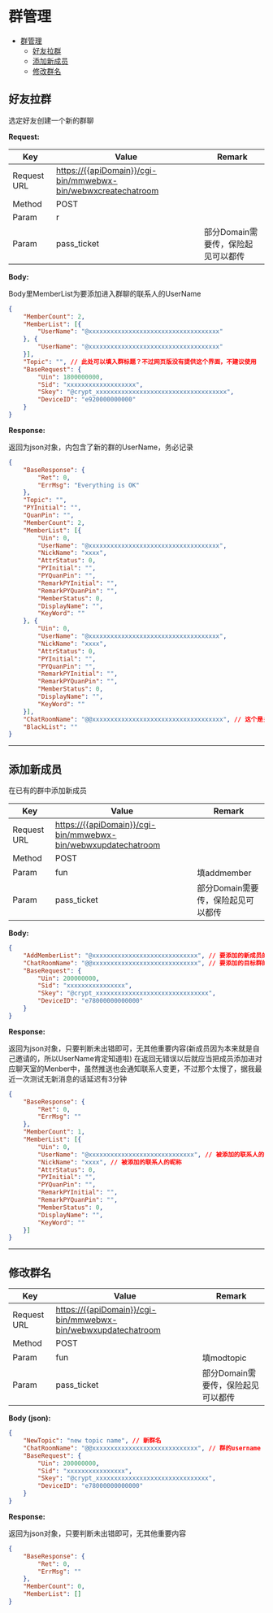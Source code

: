 # 群管理

- [群管理](#%e7%be%a4%e7%ae%a1%e7%90%86)
  - [好友拉群](#%e5%a5%bd%e5%8f%8b%e6%8b%89%e7%be%a4)
  - [添加新成员](#%e6%b7%bb%e5%8a%a0%e6%96%b0%e6%88%90%e5%91%98)
  - [修改群名](#%e4%bf%ae%e6%94%b9%e7%be%a4%e5%90%8d)

## 好友拉群

选定好友创建一个新的群聊

**Request:**

| Key         | Value                                                           | Remark                             |
| ----------- | --------------------------------------------------------------- | ---------------------------------- |
| Request URL | <https://{{apiDomain}}/cgi-bin/mmwebwx-bin/webwxcreatechatroom> |                                    |
| Method      | POST                                                            |                                    |
| Param       | r                                                               |                                    |
| Param       | pass_ticket                                                     | 部分Domain需要传，保险起见可以都传 |

**Body:**

Body里MemberList为要添加进入群聊的联系人的UserName

``` json
{
    "MemberCount": 2,
    "MemberList": [{
        "UserName": "@xxxxxxxxxxxxxxxxxxxxxxxxxxxxxxxxxxxx"
    }, {
        "UserName": "@xxxxxxxxxxxxxxxxxxxxxxxxxxxxxxxxxxxx"
    }],
    "Topic": "", // 此处可以填入群标题？不过网页版没有提供这个界面，不建议使用
    "BaseRequest": {
        "Uin": 1800000000,
        "Sid": "xxxxxxxxxxxxxxxxxxx",
        "Skey": "@crypt_xxxxxxxxxxxxxxxxxxxxxxxxxxxxxxxxxxxx",
        "DeviceID": "e920000000000"
    }
}
```

**Response:**

返回为json对象，内包含了新的群的UserName，务必记录

``` json
{
    "BaseResponse": {
        "Ret": 0,
        "ErrMsg": "Everything is OK"
    },
    "Topic": "",
    "PYInitial": "",
    "QuanPin": "",
    "MemberCount": 2,
    "MemberList": [{
        "Uin": 0,
        "UserName": "@xxxxxxxxxxxxxxxxxxxxxxxxxxxxxxxxxxxx",
        "NickName": "xxxx",
        "AttrStatus": 0,
        "PYInitial": "",
        "PYQuanPin": "",
        "RemarkPYInitial": "",
        "RemarkPYQuanPin": "",
        "MemberStatus": 0,
        "DisplayName": "",
        "KeyWord": ""
    }, {
        "Uin": 0,
        "UserName": "@xxxxxxxxxxxxxxxxxxxxxxxxxxxxxxxxxxxx",
        "NickName": "xxxx",
        "AttrStatus": 0,
        "PYInitial": "",
        "PYQuanPin": "",
        "RemarkPYInitial": "",
        "RemarkPYQuanPin": "",
        "MemberStatus": 0,
        "DisplayName": "",
        "KeyWord": ""
    }],
    "ChatRoomName": "@@xxxxxxxxxxxxxxxxxxxxxxxxxxxxxxxxxxxx", // 这个是关键，这个是新的群的UserName，通过这个请求新的群的完整群成员
    "BlackList": ""
}
```

---

## 添加新成员

在已有的群中添加新成员

| Key         | Value                                                           | Remark                             |
| ----------- | --------------------------------------------------------------- | ---------------------------------- |
| Request URL | <https://{{apiDomain}}/cgi-bin/mmwebwx-bin/webwxupdatechatroom> |                                    |
| Method      | POST                                                            |                                    |
| Param       | fun                                                             | 填addmember                        |
| Param       | pass_ticket                                                     | 部分Domain需要传，保险起见可以都传 |

**Body:**

``` json
{
    "AddMemberList": "@xxxxxxxxxxxxxxxxxxxxxxxxxxxxx", // 要添加的新成员的UserName
    "ChatRoomName": "@@xxxxxxxxxxxxxxxxxxxxxxxxxxxxx", // 要添加的目标群的UserName
    "BaseRequest": {
        "Uin": 200000000,
        "Sid": "xxxxxxxxxxxxxxxx",
        "Skey": "@crypt_xxxxxxxxxxxxxxxxxxxxxxxxxxxxxxx",
        "DeviceID": "e78000000000000"
    }
}
```

**Response:**

返回为json对象，只要判断未出错即可，无其他重要内容(新成员因为本来就是自己邀请的，所以UserName肯定知道啦)
在返回无错误以后就应当把成员添加进对应聊天室的Menber中，虽然推送也会通知联系人变更，不过那个太慢了，据我最近一次测试无新消息的话延迟有3分钟

``` json
{
    "BaseResponse": {
        "Ret": 0,
        "ErrMsg": ""
    },
    "MemberCount": 1,
    "MemberList": [{
        "Uin": 0,
        "UserName": "@xxxxxxxxxxxxxxxxxxxxxxxxxxxxx", // 被添加的联系人的UserName
        "NickName": "xxxx", // 被添加的联系人的昵称
        "AttrStatus": 0,
        "PYInitial": "",
        "PYQuanPin": "",
        "RemarkPYInitial": "",
        "RemarkPYQuanPin": "",
        "MemberStatus": 0,
        "DisplayName": "",
        "KeyWord": ""
    }]
}
```

---

## 修改群名

| Key         | Value                                                           | Remark                             |
| ----------- | --------------------------------------------------------------- | ---------------------------------- |
| Request URL | <https://{{apiDomain}}/cgi-bin/mmwebwx-bin/webwxupdatechatroom> |                                    |
| Method      | POST                                                            |                                    |
| Param       | fun                                                             | 填modtopic                         |
| Param       | pass_ticket                                                     | 部分Domain需要传，保险起见可以都传 |

**Body (json):**

``` json
{
    "NewTopic": "new topic name", // 新群名
    "ChatRoomName": "@@xxxxxxxxxxxxxxxxxxxxxxxxxxxxx", // 群的username
    "BaseRequest": {
        "Uin": 200000000,
        "Sid": "xxxxxxxxxxxxxxxx",
        "Skey": "@crypt_xxxxxxxxxxxxxxxxxxxxxxxxxxxxxxx",
        "DeviceID": "e78000000000000"
    }
}
```

**Response:**

返回为json对象，只要判断未出错即可，无其他重要内容

``` json
{
    "BaseResponse": {
        "Ret": 0,
        "ErrMsg": ""
    },
    "MemberCount": 0,
    "MemberList": []
}
```
